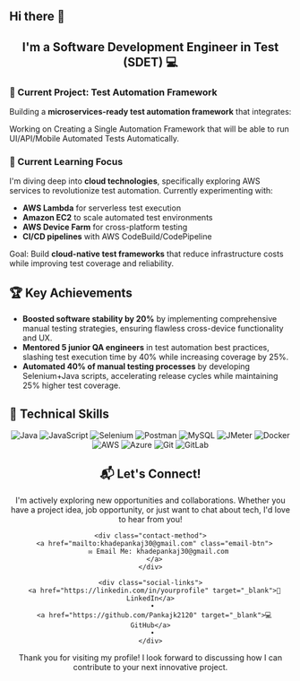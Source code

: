 ## Hi there 👋
<h2 align="center">I'm a Software Development Engineer in Test (SDET) 💻 </h2>
<div class="project-section">
  <h3>🔭 Current Project: Test Automation Framework</h3>
  <p>Building a <strong>microservices-ready test automation framework</strong> that integrates: </p>
  <p>Working on Creating a Single Automation Framework that will be able to run UI/API/Mobile Automated Tests Automatically.</p>

<div class="learning-section">
  <h3>🌱 Current Learning Focus</h3>
  <p>
    I'm diving deep into <strong>cloud technologies</strong>, specifically exploring 
    <span class="highlight">AWS services</span> to revolutionize test automation. 
    Currently experimenting with:
  </p>
  <ul class="tech-list">
    <li><strong>AWS Lambda</strong> for serverless test execution</li>
    <li><strong>Amazon EC2</strong> to scale automated test environments</li>
    <li><strong>AWS Device Farm</strong> for cross-platform testing</li>
    <li><strong>CI/CD pipelines</strong> with AWS CodeBuild/CodePipeline</li>
  </ul>
  <p>
    Goal: Build <strong>cloud-native test frameworks</strong> that reduce infrastructure costs 
    while improving test coverage and reliability.
  </p>
</div>

<div class="achievements-section">
  <h2>🏆 Key Achievements</h2>
  <ul class="achievements-list">
    <li>
      <strong>Boosted software stability by 20%</strong> by implementing comprehensive manual testing strategies, ensuring flawless cross-device functionality and UX.
    </li>
    <li>
      <strong>Mentored 5 junior QA engineers</strong> in test automation best practices, slashing test execution time by 40% while increasing coverage by 25%.
    </li>
    <li>
      <strong>Automated 40% of manual testing processes</strong> by developing Selenium+Java scripts, accelerating release cycles while maintaining 25% higher test coverage.
    </li>
  </ul>
</div>


## 💼 Technical Skills

<p align="center">
  <img src="https://img.shields.io/badge/Java-007396?style=for-the-badge&logo=java&logoColor=white" alt="Java">
  <img src="https://img.shields.io/badge/JavaScript-F7DF1E?style=for-the-badge&logo=javascript&logoColor=black" alt="JavaScript">
  <img src="https://img.shields.io/badge/Selenium-43B02A?style=for-the-badge&logo=selenium&logoColor=white" alt="Selenium">
  <img src="https://img.shields.io/badge/Postman-FF6C37?style=for-the-badge&logo=postman&logoColor=white" alt="Postman">
  <img src="https://img.shields.io/badge/MySQL-4479A1?style=for-the-badge&logo=mysql&logoColor=white" alt="MySQL">
  <img src="https://img.shields.io/badge/JMeter-D22128?style=for-the-badge&logo=apache%20jmeter&logoColor=white" alt="JMeter">
  <img src="https://img.shields.io/badge/Docker-2496ED?style=for-the-badge&logo=docker&logoColor=white" alt="Docker">
  <img src="https://img.shields.io/badge/AWS-232F3E?style=for-the-badge&logo=amazon-aws&logoColor=white" alt="AWS">
  <img src="https://img.shields.io/badge/Azure-0089D6?style=for-the-badge&logo=microsoft-azure&logoColor=white" alt="Azure">
  <img src="https://img.shields.io/badge/Git-F05032?style=for-the-badge&logo=git&logoColor=white" alt="Git">
  <img src="https://img.shields.io/badge/GitLab-FCA121?style=for-the-badge&logo=gitlab&logoColor=white" alt="GitLab">
</p>


<div class="contact-section" align="center">
  <h2>📬 Let's Connect!</h2>
  
  <div class="contact-card">
    <p>
      I'm actively exploring new opportunities and collaborations. 
      Whether you have a project idea, job opportunity, or just want to chat about tech, 
      I'd love to hear from you!
    </p>
    
    <div class="contact-method">
      <a href="mailto:khadepankaj30@gmail.com" class="email-btn">
        ✉️ Email Me: khadepankaj30@gmail.com
      </a>
    </div>
    
    <div class="social-links">
      <a href="https://linkedin.com/in/yourprofile" target="_blank">🔗 LinkedIn</a>
      • 
      <a href="https://github.com/Pankajk2120" target="_blank">💻 GitHub</a>
      • 
    </div>
  </div>
  
  <p class="closing-note">
    Thank you for visiting my profile! I look forward to discussing how I can contribute 
    to your next innovative project.
  </p>
</div>



